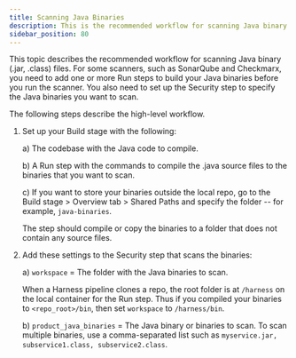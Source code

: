 ```yaml
---
title: Scanning Java Binaries
description: This is the recommended workflow for scanning Java binary (.jar, .class) files in an STO pipeline. 
sidebar_position: 80
---
```


This topic describes the recommended workflow for scanning Java binary (.jar, .class) files. For some scanners, such as SonarQube and Checkmarx, you need to add one or more Run steps to build your Java binaries before you run the scanner. You also need to set up the Security step to specify the Java binaries you want to scan. 

The following steps describe the high-level workflow.

1. Set up your Build stage with the following:

   a) The codebase with the Java code to compile.
   
   b) A Run step with the commands to compile the .java source files to the binaries that you want to scan.
   
   c) If you want to store your binaries outside the local repo, go to the Build stage > Overview tab > Shared Paths and specify the folder -- for example, `java-binaries`.
      
      The step should compile or copy the binaries to a folder that does not contain any source files.

2. Add these settings to the Security step that scans the binaries: 

   a) `workspace` = The folder with the Java binaries to scan.
   
      When a Harness pipeline clones a repo, the root folder is at `/harness` on the local container for the Run step. Thus if you compiled your binaries to `<repo_root>/bin`, then set `workspace` to `/harness/bin`.
      
   b) `product_java_binaries` = The Java binary or binaries to scan. To scan multiple binaries, use a comma-separated list such as `myservice.jar, subservice1.class, subservice2.class`.
   